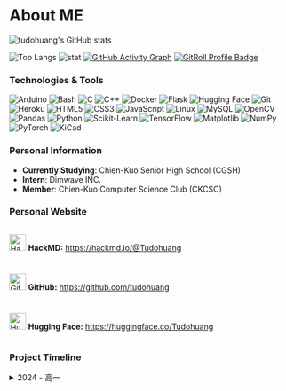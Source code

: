# About ME
![tudohuang's GitHub stats](https://github-readme-stats.vercel.app/api?username=tudohuang&show_icons=true&theme=dark&locale=zh-tw)

![Top Langs](https://github-readme-stats.vercel.app/api/top-langs/?username=tudohuang&layout=compact&theme=vision-friendly-dark)
![stat](https://github-readme-streak-stats.herokuapp.com/?user=tudohuang&theme=dark)
[![GitHub Activity Graph](https://github-readme-activity-graph.vercel.app/graph?username=tudohuang&theme=github-compact)](https://github.com/ashutosh00710/github-readme-activity-graph)
<a href="https://gitroll.io/profile/uqwf1kv8C6sULjt9HIKcbz8ZmxeD2" target="_blank"><img src="https://gitroll.io/api/badges/profiles/v1/uqwf1kv8C6sULjt9HIKcbz8ZmxeD2" alt="GitRoll Profile Badge"/></a>
### Technologies & Tools

![Arduino](https://img.shields.io/badge/Arduino-00979D?style=for-the-badge&logo=arduino&logoColor=white)
![Bash](https://img.shields.io/badge/Bash-4EAA25?style=for-the-badge&logo=gnubash&logoColor=white)
![C](https://img.shields.io/badge/C-A8B9CC?style=for-the-badge&logo=c&logoColor=white)
![C++](https://img.shields.io/badge/C++-00599C?style=for-the-badge&logo=cpp&logoColor=white)
![Docker](https://img.shields.io/badge/Docker-2496ED?style=for-the-badge&logo=docker&logoColor=white)
![Flask](https://img.shields.io/badge/Flask-000000?style=for-the-badge&logo=flask&logoColor=white)
![Hugging Face](https://img.shields.io/badge/Hugging_Face-FFB000?style=for-the-badge&logo=huggingface&logoColor=white)
![Git](https://img.shields.io/badge/Git-F05032?style=for-the-badge&logo=git&logoColor=white)
![Heroku](https://img.shields.io/badge/Heroku-430098?style=for-the-badge&logo=heroku&logoColor=white)
![HTML5](https://img.shields.io/badge/HTML5-E34F26?style=for-the-badge&logo=html5&logoColor=white)
![CSS3](https://img.shields.io/badge/CSS3-1572B6?style=for-the-badge&logo=css3&logoColor=white)
![JavaScript](https://img.shields.io/badge/JavaScript-F7DF1E?style=for-the-badge&logo=javascript&logoColor=323330)
![Linux](https://img.shields.io/badge/Linux-FCC624?style=for-the-badge&logo=linux&logoColor=black)
![MySQL](https://img.shields.io/badge/MySQL-4479A1?style=for-the-badge&logo=mysql&logoColor=white)
![OpenCV](https://img.shields.io/badge/OpenCV-5C3EE8?style=for-the-badge&logo=opencv&logoColor=white)
![Pandas](https://img.shields.io/badge/Pandas-150458?style=for-the-badge&logo=pandas&logoColor=white)
![Python](https://img.shields.io/badge/Python-FFD43B?style=for-the-badge&logo=python&logoColor=blue)
![Scikit-Learn](https://img.shields.io/badge/Scikit--Learn-F7931E?style=for-the-badge&logo=scikitlearn&logoColor=white)
![TensorFlow](https://img.shields.io/badge/TensorFlow-FF6F00?style=for-the-badge&logo=tensorflow&logoColor=white)
![Matplotlib](https://img.shields.io/badge/Matplotlib-FFDD44?style=for-the-badge&logo=matplotlib&logoColor=black)
![NumPy](https://img.shields.io/badge/NumPy-013243?style=for-the-badge&logo=numpy&logoColor=white)
![PyTorch](https://img.shields.io/badge/PyTorch-EE4C2C?style=for-the-badge&logo=pytorch&logoColor=white)
![KiCad](https://img.shields.io/badge/KiCad-314CB0?style=for-the-badge&logo=kicad&logoColor=white)

### Personal Information

- **Currently Studying**: Chien-Kuo Senior High School (CGSH)
- **Intern**: Dimwave INC.
- **Member**: Chien-Kuo Computer Science Club (CKCSC)


### Personal Website

<div style="display: flex; flex-direction: column; gap: 10px;">
  <p>
    <img src="https://presskit.hackmd.io/Logo/SVG/HackMD_LOGO_vertical.svg" alt="HackMD" width="30">
    <strong>HackMD:</strong>
    <a href="https://hackmd.io/@Tudohuang" target="_blank" rel="noopener noreferrer">https://hackmd.io/@Tudohuang</a>
  </p>
  <p>
    <img src="https://upload.wikimedia.org/wikipedia/commons/a/ae/Github-desktop-logo-symbol.svg" alt="GitHub" width="30">
    <strong>GitHub:</strong>
    <a href="https://github.com/tudohuang" target="_blank" rel="noopener noreferrer">https://github.com/tudohuang</a>
  </p>
  <p>
    <img src="https://avatars.githubusercontent.com/u/25720743?s=200&v=4" alt="Hugging Face" width="30">
    <strong>Hugging Face:</strong>
    <a href="https://huggingface.co/Tudohuang" target="_blank" rel="noopener noreferrer">https://huggingface.co/Tudohuang</a>
  </p>
</div>




### Project Timeline

<details>
<summary>2024 - 高一</summary>

- **2023 September**: 魅影魔光

  ![Readme Card](https://github-readme-stats.vercel.app/api/pin/?username=tudohuang&repo=phantomlight&theme=dark)

- **2023 December**: 圍棋機器人

    ![readme](https://github-readme-stats.vercel.app/api/pin/?username=tudohuang&repo=sigmago&theme=dark)

- **May**: 酵母紀錄

  ![Readme Card](https://github-readme-stats.vercel.app/api/pin/?username=tudohuang&repo=Yeast-Recording&theme=dark)
- **June**: Flask放課成發

  ![Readme Card](https://github-readme-stats.vercel.app/api/pin/?username=tudohuang&repo=CITHUB&theme=dark)
- **July**: 雷達測速

  ![Readme Card](https://github-readme-stats.vercel.app/api/pin/?username=tudohuang&repo=Radar-Project&theme=dark)
- **August**: MCU示波器

  ![Readme Card](https://github-readme-stats.vercel.app/api/pin/?username=tudohuang&repo=MCU-Oscilloscope&theme=dark)

</details>
